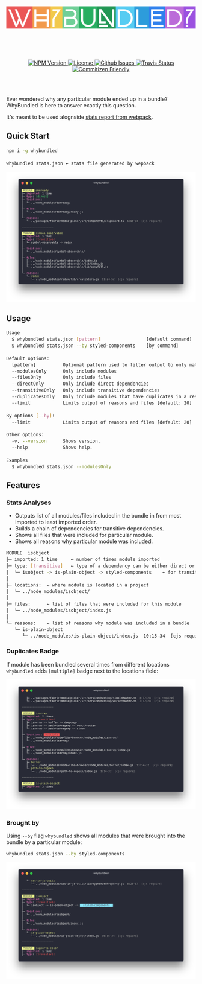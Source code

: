<div align="center">
  <br/>
  <br/>
  <img src="./assets/logo.png" alt="whybundled" width="600" align="center">
  <br/>
  <br/>
  <br/>
  <br/>
  <br/>
</div>

<p align="center">
  <a href="https://npmjs.org/package/whybundled">
    <img src="https://img.shields.io/npm/v/whybundled.svg" alt="NPM Version">
  </a>

  <a href="http://opensource.org/licenses/MIT">
    <img src="https://img.shields.io/npm/l/whybundled.svg" alt="License">
  </a>

  <a href="https://github.com/d4rkr00t/whybundled/issues">
    <img src="https://img.shields.io/github/issues/d4rkr00t/whybundled.svg" alt="Github Issues">
  </a>

  <a href="https://travis-ci.org/d4rkr00t/whybundled">
    <img src="https://img.shields.io/travis/d4rkr00t/whybunlded.svg" alt="Travis Status">
  </a>

  <a href="http://commitizen.github.io/cz-cli/">
    <img src="https://img.shields.io/badge/commitizen-friendly-brightgreen.svg" alt="Commitizen Friendly">
  </a>
</p>
<br/>
<br/>

Ever wondered why any particular module ended up in a bundle? WhyBundled is here to answer exactly this question.

It's meant to be used alognside [stats report from webpack](https://webpack.js.org/api/stats/).

## Quick Start

```sh
npm i -g whybundled

whybundled stats.json ← stats file generated by wepback
```

![whybundled default report](/assets/screenshot.png)

## Usage

```sh
Usage
  $ whybundled stats.json [pattern]                 [default command]
  $ whybundled stats.json --by styled-components    [by command]

Default options:
  [pattern]          Optional pattern used to filter output to only matched modules
  --modulesOnly      Only include modules
  --filesOnly        Only include files
  --directOnly       Only include direct dependencies
  --transitiveOnly   Only include transitive dependencies
  --duplicatesOnly   Only include modules that have duplicates in a resulting bundle
  --limit            Limits output of reasons and files [default: 20]

By options [--by]:
  --limit            Limits output of reasons and files [default: 20]

Other options:
  -v, --version      Shows version.
  --help             Shows help.

Examples
  $ whybundled stats.json --modulesOnly
```

## Features

### Stats Analyses

* Outputs list of all modules/files included in the bundle in from most imported to least imported order.
* Builds a chain of dependencies for transitive dependencies.
* Shows all files that were included for particular module.
* Shows all reasons why particular module was included.

```sh
MODULE  isobject
├─ imported: 1 time     ← number of times module imported
├─ type: [transitive]   ← type of a dependency can be either direct or transitive
│  └─ isobject -> is-plain-object -> styled-components    ← for transitive dependencies whybundled outputs a chain of dependencies up to the closest direct
│
├─ locations:  ← where module is located in a project
│  └─ ../node_modules/isobject/
│
├─ files:      ← list of files that were included for this module
│  └─ ../node_modules/isobject/index.js
│
└─ reasons:    ← list of reasons why module was included in a bundle
   └─ is-plain-object
      └─ ../node_modules/is-plain-object/index.js  10:15-34  [cjs require]
```

### Duplicates Badge

If module has been bundled several times from different locations `whybundled` adds `[multiple]` badge next to the locations field:

![whybundled duplicates](/assets/multiple.png)

### Brought by

Using `--by` flag `whybundled` shows all modules that were brought into the bundle by a particular module:

```sh
whybundled stats.json --by styled-components
```

![whybundled brought by](/assets/by.png)

